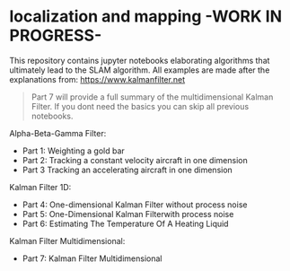 # localization and mapping -WORK IN PROGRESS-

This repository contains jupyter notebooks elaborating algorithms that ultimately lead to the SLAM algorithm.
All examples are made after the explanations from: https://www.kalmanfilter.net

> Part 7 will provide a full summary of the multidimensional Kalman Filter. If you dont need the basics you can skip all previous notebooks.

Alpha-Beta-Gamma Filter:
* Part 1: Weighting a gold bar 
* Part 2: Tracking a constant velocity aircraft in one dimension
* Part 3 Tracking an accelerating aircraft in one dimension

Kalman Filter 1D:
* Part 4: One-dimensional Kalman Filter without process noise
* Part 5: One-Dimensional Kalman Filterwith process noise
* Part 6: Estimating The Temperature Of A Heating Liquid

Kalman Filter Multidimensional:
* Part 7: Kalman Filter Multidimensional

